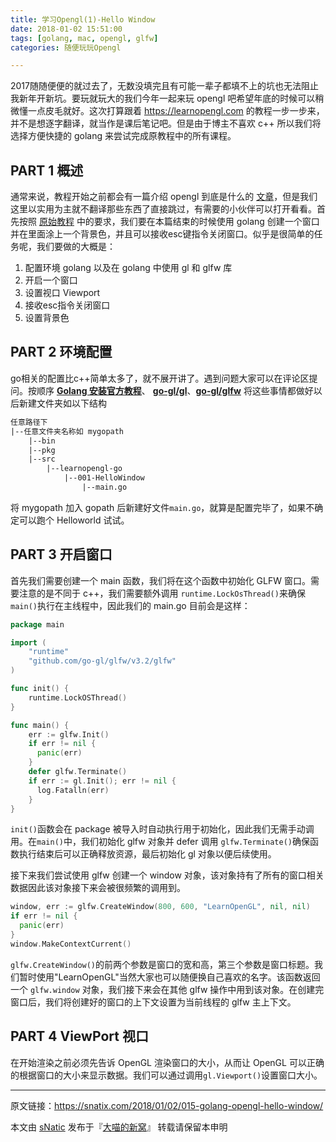 ```yaml
---
title: 学习Opengl(1)-Hello Window
date: 2018-01-02 15:51:00
tags: [golang, mac, opengl, glfw]
categories: 随便玩玩Opengl

---
```


2017随随便便的就过去了，无数没填完且有可能一辈子都填不上的坑也无法阻止我新年开新坑。要玩就玩大的我们今年一起来玩 opengl 吧希望年底的时候可以稍微懂一点皮毛就好。这次打算跟着 https://learnopengl.com 的教程一步一步来，并不是想逐字翻译，就当作是课后笔记吧。但是由于博主不喜欢 c++ 所以我们将选择方便快捷的 golang 来尝试完成原教程中的所有课程。

<!--more-->

## PART 1 概述

通常来说，教程开始之前都会有一篇介绍 opengl 到底是什么的 [文章](https://learnopengl.com/#!Getting-started/OpenGL)，但是我们这里以实用为主就不翻译那些东西了直接跳过，有需要的小伙伴可以打开看看。首先按照 [原始教程](https://learnopengl.com/#!Getting-started/Hello-Window) 中的要求，我们要在本篇结束的时候使用 golang 创建一个窗口并在里面涂上一个背景色，并且可以接收esc键指令关闭窗口。似乎是很简单的任务呢，我们要做的大概是：

1. 配置环境 golang 以及在 golang 中使用 gl 和 glfw 库
2. 开启一个窗口
3. 设置视口 Viewport
4. 接收esc指令关闭窗口
5. 设置背景色

## PART 2 环境配置

go相关的配置比c++简单太多了，就不展开讲了。遇到问题大家可以在评论区提问。按顺序 [**Golang 安装官方教程**](https://golang.org/doc/install)、 [**go-gl/gl**](https://github.com/go-gl/gll)、[**go-gl/glfw**](https://github.com/go-gl/glfw) 将这些事情都做好以后新建文件夹如以下结构

``` tex
任意路径下
|--任意文件夹名称如 mygopath
	|--bin
	|--pkg
	|--src
		|--learnopengl-go
			|--001-HelloWindow
				|--main.go
```

将 mygopath 加入 gopath 后新建好文件`main.go`，就算是配置完毕了，如果不确定可以跑个 Helloworld 试试。

## PART 3 开启窗口

首先我们需要创建一个 main 函数，我们将在这个函数中初始化 GLFW 窗口。需要注意的是不同于 c++，我们需要额外调用 `runtime.LockOsThread()`来确保`main()`执行在主线程中，因此我们的 main.go 目前会是这样：

``` go
package main

import (
	"runtime"
	"github.com/go-gl/glfw/v3.2/glfw"
)

func init() {
	runtime.LockOSThread()
}

func main() {
    err := glfw.Init()
    if err != nil {
      panic(err)
    }
    defer glfw.Terminate()
    if err := gl.Init(); err != nil {
      log.Fatalln(err)
    }
}

```

`init()`函数会在 package 被导入时自动执行用于初始化，因此我们无需手动调用。在`main()`中，我们初始化 glfw 对象并 defer 调用 `glfw.Terminate()`确保函数执行结束后可以正确释放资源，最后初始化 gl 对象以便后续使用。

接下来我们尝试使用 glfw 创建一个 window 对象，该对象持有了所有的窗口相关数据因此该对象接下来会被很频繁的调用到。

```go
window, err := glfw.CreateWindow(800, 600, "LearnOpenGL", nil, nil)
if err != nil {
  panic(err)
}
window.MakeContextCurrent()
```

`glfw.CreateWindow()`的前两个参数是窗口的宽和高，第三个参数是窗口标题。我们暂时使用"LearnOpenGL"当然大家也可以随便换自己喜欢的名字。该函数返回一个 `glfw.window` 对象，我们接下来会在其他 glfw 操作中用到该对象。在创建完窗口后，我们将创建好的窗口的上下文设置为当前线程的 glfw 主上下文。

## PART 4 ViewPort 视口

在开始渲染之前必须先告诉 OpenGL 渲染窗口的大小，从而让 OpenGL 可以正确的根据窗口的大小来显示数据。我们可以通过调用`gl.Viewport()`设置窗口大小。





------

原文链接：https://snatix.com/2018/01/02/015-golang-opengl-hello-window/

本文由 [sNatic](https://github.com/sNaticY) 发布于『[大喵的新窝](https://snatix.com)』 转载请保留本申明